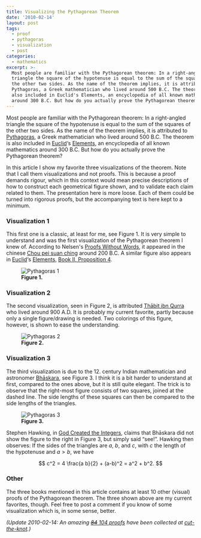 ```yaml
---
title: Visualizing the Pythagorean Theorem
date: '2010-02-14'
layout: post
tags:
  - proof
  - pythagoras
  - visualization
  - post
categories:
  - mathematics
excerpt: >-
  Most people are familiar with the Pythagorean theorem: In a right-angled
  triangle the square of the hypotenuse is equal to the sum of the squares of
  the other two sides. As the name of the theorem implies, it is attributed to
  Pythagoras, a Greek mathematician who lived around 500 B.C. The theorem is
  also included in Euclid's Elements, an encyclopedia of all known mathematics
  around 300 B.C. But how do you actually prove the Pythagorean theorem?
---
```

Most people are familiar with the Pythagorean theorem: In a right-angled triangle the square of the hypotenuse is equal to the sum of the squares of the other two sides. As the name of the theorem implies, it is attributed to [Pythagoras](http://en.wikipedia.org/wiki/Pythagoras), a Greek mathematician who lived around 500 B.C. The theorem is also included in [Euclid](http://en.wikipedia.org/wiki/Euclid)&#8216;s [Elements](/refs/elements), an encyclopedia of all known mathematics around 300 B.C. But how do you actually prove the Pythagorean theorem?

In this article I show my favorite three visualizations of the theorem. Note that I call them visualizations and not proofs. This is because a proof demands rigour, which in this context would mean precise descriptions of how to construct each geometrical figure shown, and to validate each claim related to them. The presentation here is more loose. Each of them could be turned into rigorous proofs, but the accompanying text is here kept to a minimum.

### Visualization 1

This first one is a classic, at least for me, see Figure&nbsp;1. It is very simple to understand and was the first visualization of the Pythagorean theorem I knew of. According to Nelsen's [Proofs Without Words](/refs/pww1), it appeared in the chinese [Chou pei suan ching](http://en.wikipedia.org/wiki/Chou_Pei_Suan_Ching) around 200 B.C. A similar figure also appears in [Euclid](http://en.wikipedia.org/wiki/Euclid)&#8216;s [Elements](/refs/elements), [Book II, Proposition 4](http://aleph0.clarku.edu/~djoyce/java/elements/bookII/propII4.html).

<figure>
  <img src="/media/pythagoras1.svg" class="img-responsive" alt="Pythagoras 1">
  <figcaption><strong>Figure 1.</strong></figcaption>
</figure>

### Visualization 2

The second visualization, seen in Figure&nbsp;2, is attributed [Thābit ibn Qurra](http://en.wikipedia.org/wiki/Thābit_ibn_Qurra) who lived around 900 A.D. It is probably my current favorite, partly because only a single figure/drawing is needed. Two colorings of this figure, however, is shown to ease the understanding.

<figure>
  <img src="/media/pythagoras2.svg" class="img-responsive" alt="Pythagoras 2">
  <figcaption><strong>Figure 2.</strong></figcaption>
</figure>

### Visualization 3

The third visualization is due to the 12. century Indian mathematician and astronomer [Bhāskara](http://en.wikipedia.org/wiki/Bhāskara_II), see Figure&nbsp;3. I think it is a bit harder to understand at first, compared to the ones above, but it is still quite elegant. The trick is to observe that the right-most figure consists of two squares, joined at the dashed line. The side lengths of these squares can then be compared to the side lengths of the triangles.

<figure>
  <img src="/media/pythagoras3.svg" class="img-responsive" alt="Pythagoras 3">
  <figcaption><strong>Figure 3.</strong></figcaption>
</figure>

Stephen Hawking, in [God Created the Integers](/refs/hawking), claims that Bhāskara did not show the figure to the right in Figure&nbsp;3, but simply said &#8220;see!&#8221;. Hawking then observes: If the sides of the triangles are $a$, $b$, and $c$, with $c$ the length of the hypotenuse and $a > b$, we have

$$
c^2 = 4 \frac{a b}{2} + (a-b)^2 = a^2 + b^2.
$$

### Other

The three books mentioned in this article contains at least 10 other (visual) proofs of the Pythagorean theorem. The three shown above are my current favorites, though. Feel free to post a comment if you know of some visualization which is, in some sense, better.

*(Update 2010-02-14: An amazing [~~84~~ 104 proofs](http://www.cut-the-knot.org/pythagoras/index.shtml) have been collected at [cut-the-knot](http://www.cut-the-knot.org/).)*
